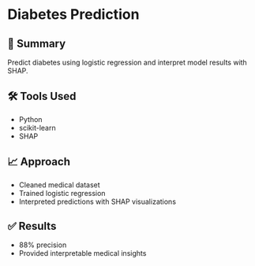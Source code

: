 # Diabetes Prediction

## 📌 Summary
Predict diabetes using logistic regression and interpret model results with SHAP.

## 🛠 Tools Used
- Python
- scikit-learn
- SHAP

## 📈 Approach
- Cleaned medical dataset
- Trained logistic regression
- Interpreted predictions with SHAP visualizations

## ✅ Results
- 88% precision
- Provided interpretable medical insights

